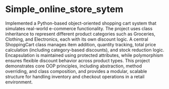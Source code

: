 # Simple_online_store_sytem
Implemented a Python-based object-oriented shopping cart system that simulates real-world e-commerce functionality. The project uses class inheritance to represent different product categories such as Groceries, Clothing, and Electronics, each with its own discount logic. A central ShoppingCart class manages item addition, quantity tracking, total price calculation (including category-based discounts), and stock reduction logic. Encapsulation is maintained using protected attributes, while polymorphism ensures flexible discount behavior across product types. This project demonstrates core OOP principles, including abstraction, method overriding, and class composition, and provides a modular, scalable structure for handling inventory and checkout operations in a retail environment.

